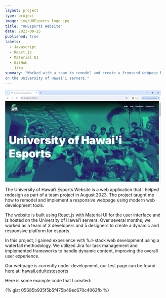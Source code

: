 ```yaml
---
layout: project
type: project
image: img/UHEsports_logo.jpg
title: "UHEsports Website"
date: 2023-09-15
published: true
labels:
  - Javascript
  - React.js
  - Material UI
  - GitHub
  - Jira
summary: "Worked with a team to remodel and create a frontend webpage hosted
on the University of Hawai’i servers."
---
```


<img class="img-fluid" src="../img/UHE-Website-Photo.png">

The University of Hawai’i Esports Website is a web application that I helped redesign as part of a team project in August 2023. The project taught me how to remodel and implement a responsive webpage using modern web development tools.

The website is built using React.js with Material UI for the user interface and is hosted on the University of Hawai’i servers. Over several months, we worked as a team of 3 developers and 5 designers to create a dynamic and responsive platform for esports.

In this project, I gained experience with full-stack web development using a waterfall methodology. We utilized Jira for task management and implemented frameworks to handle dynamic content, improving the overall user experience.

Our webpage is currently under development, our test page can be found here at: [hawaii.edu/testesports](https://www.hawaii.edu/testesports/#/)

Here is some example code that I created:

{% gist 05685b935f5b5f475b49ec670c4062fb %}
 
